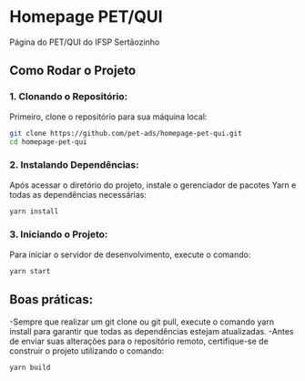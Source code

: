 # Homepage PET/QUI
Página do PET/QUI do IFSP Sertãozinho

## Como Rodar o Projeto

### 1. Clonando o Repositório:
Primeiro, clone o repositório para sua máquina local:
```bash
git clone https://github.com/pet-ads/homepage-pet-qui.git
cd homepage-pet-qui
```

### 2. Instalando Dependências:
Após acessar o diretório do projeto, instale o gerenciador de pacotes Yarn e todas as dependências necessárias:
```bash
yarn install
```

### 3. Iniciando o Projeto:
Para iniciar o servidor de desenvolvimento, execute o comando:
```bash
yarn start
```

## Boas práticas:
-Sempre que realizar um git clone ou git pull, execute o comando yarn install para garantir que todas as dependências estejam atualizadas.
-Antes de enviar suas alterações para o repositório remoto, certifique-se de construir o projeto utilizando o comando:
```bash
yarn build
```

